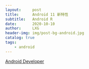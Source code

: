 ```yaml
---
layout:     post
title:      Android 11 新特性
subtitle:   Android R
date:       2020-10-10
author:     LXG
header-img: img/post-bg-android.jpg
catalog: true
tags:
    - android
---
```


[Android Developer](https://developer.android.google.cn/)


